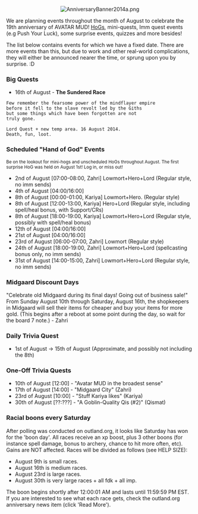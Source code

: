 <center>

![](AnniversaryBanner2014a.png "AnniversaryBanner2014a.png")

</center>

We are planning events throughout the month of August to celebrate the
19th anniversary of AVATAR MUD! [HoGs](hog "wikilink"), mini-quests, Imm
quest events (e.g Push Your Luck), some surprise events, quizzes and
more besides!

The list below contains events for which we have a fixed date. There are
more events than this, but due to work and other real-world
complications, they will either be announced nearer the time, or sprung
upon you by surprise. :D

### Big Quests

-   16th of August - **The Sundered Race**

<!-- -->

    Few remember the fearsome power of the mindflayer empire
    before it fell to the slave revolt led by the Giths
    but some things which have been forgotten are not
    truly gone.

    Lord Quest + new temp area. 16 August 2014.
    Death, fun, loot.

### Scheduled "Hand of God" Events

<small>Be on the lookout for mini-hogs and unscheduled HoGs throughout
August. The first surprise HoG was held on August 1st! Log in, or miss
out!</small>

-   2nd of August \[07:00-08:00, Zahri\] Lowmort+Hero+Lord (Regular
    style, no imm sends)
-   4th of August \[04:00/16:00\]
-   8th of August \[00:00-01:00, Kariya\] Lowmort+Hero. (Regular style)
-   8th of August \[12:00-13:00, Kariya\] Hero+Lord (Regular style,
    including spell/heal bonus, with Support/CRs)
-   8th of August \[18:00-19:00, Kariya\] Lowmort+Hero+Lord (Regular
    style, possibly with spell/heal bonus)
-   12th of August \[04:00/16:00\]
-   21st of August \[04:00/16:00\]
-   23rd of August \[06:00-07:00, Zahri\] Lowmort (Regular style)
-   24th of August \[18:00-19:00, Zahri\] Lowmort+Hero+Lord
    (spellcasting bonus only, no imm sends)
-   31st of August \[14:00-15:00, Zahri\] Lowmort+Hero+Lord (Regular
    style, no imm sends)

### Midgaard Discount Days

"Celebrate old Midgaard during its final days! Going out of business
sale!" From Sunday August 10th through Saturday, August 16th, the
shopkeepers in Midgaard will sell their items for cheaper and buy your
items for more gold. (This begins after a reboot at some point during
the day, so wait for the board 7 note.) - Zahri

### Daily Trivia Quest

-   1st of August -\> 15th of August (Approximate, and possibly not
    including the 8th)

### One-Off Trivia Quests

-   10th of August \[12:00\] - "Avatar MUD in the broadest sense"
-   17th of August \[14:00\] - "Midgaard City" (Zahri)
-   23rd of August \[10:00\] - "Stuff Kariya likes" (Kariya)
-   30th of August \[??:???\] - "A Goblin-Quality Qis (#2)" (Qismat)

### Racial boons every Saturday

After polling was conducted on outland.org, it looks like Saturday has
won for the 'boon day'. All races receive an xp boost, plus 3 other
boons (for instance spell damage, bonus to archery, chance to hit more
often, etc). Gains are NOT affected. Races will be divided as follows
(see HELP SIZE):

-   August 9th is small races.
-   August 16th is medium races.
-   August 23rd is large races.
-   August 30th is very large races + all fdk + all imp.

The boon begins shortly after 12:00:01 AM and lasts until 11:59:59 PM
EST. If you are interested to see what each race gets, check the
outland.org anniversary news item (click 'Read More').
